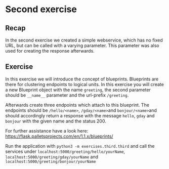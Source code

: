 # Second exercise
## Recap
In the second exercise we created a simple webservice, which has no fixed URL, but can be called with a varying parameter. This parameter was also used for creating the response afterwards. 
## Exercise
In this exercise we will introduce the concept of blueprints. Blueprints are there for clustering endpoints to logical units. In this exercise you will create a new Blueprint object with the name `greeting`, the second parameter should be `__name__` parameter and the url-prefix `/greeting`.

Afterwards create three endpoints which attach to this blueprint. The endpoints should be `/hello/<name>`, `/gday/<name>`and `bonjour/<name>`and should accordingly return a response with the message `hello`, `gday` and `bonjour` with the given name and the status 200.

For further assistance have a look here: https://flask.palletsprojects.com/en/1.1.x/blueprints/

Run the application with `python3 -m exercises.third.third` and call the services under `localhost:5000/greeting/hello/yourName`, `localhost:5000/greeting/gday/yourName` and `localhost:5000/greeting/bonjour/yourName`